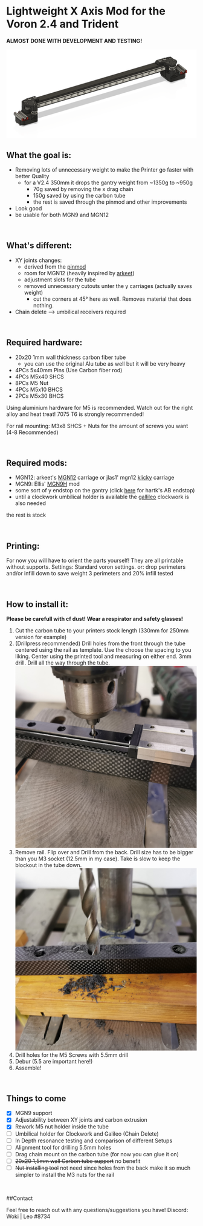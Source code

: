 # Lightweight X Axis Mod for the Voron 2.4 and Trident

**ALMOST DONE WITH DEVELOPMENT AND TESTING!**

![grafik](Resources/Axis%20image.png)

## What the goal is:

- Removing lots of unnecessary weight to make the Printer go faster with better Quality
  - for a V2.4 350mm it drops the gantry weight from ~1350g to ~950g
    - 70g saved by removing the x drag chain
    - 150g saved by using the carbon tube
    - the rest is saved through the pinmod and other improvements
- Look good
- be usable for both MGN9 and MGN12


<br/>

## What's different:

- XY joints changes:
  - derived from the [pinmod](https://github.com/VoronDesign/VoronUsers/tree/master/printer_mods/hartk1213/Voron2.4_Pins_Mod)
  - room for MGN12 (heavily inspired by [arkeet](https://github.com/VoronDesign/VoronUsers/tree/master/printer_mods/arkeet/mgn12))
  - adjustment slots for the tube
  - removed unnecessary cutouts unter the y carriages (actually saves weight)
    - cut the corners at 45° here as well. Removes material that does nothing. 
- Chain delete --> umbilical receivers required

<br/>

## Required hardware:

- 20x20 1mm wall thickness carbon fiber tube 
  - you can use the original Alu tube as well but it will be very heavy
- 4PCs 5x40mm Pins (Use Carbon fiber rod)
- 4PCs M5x40 SHCS
- 8PCs M5 Nut
- 4PCs M5x10 BHCS
- 2PCs M5x30 BHCS

Using aluminium hardware for M5 is recommended. Watch out for the right alloy and heat treat! 7075 T6 is strongly recommended!

For rail mounting:
M3x8 SHCS + Nuts for the amount of screws you want (4-8 Recommended)

<br/>

## Required mods:

- MGN12: arkeet's [MGN12](https://github.com/VoronDesign/VoronUsers/tree/master/printer_mods/arkeet/mgn12) carriage or  jlas1' mgn12 [klicky](https://github.com/jlas1/Klicky-Probe/tree/main/Usermods/bluedragonx) carriage 
- MGN9: Ellis' [MGN9H](https://github.com/VoronDesign/VoronUsers/tree/master/printer_mods/Ellis/Single_MGN9H_Carriage) mod
- some sort of y endstop on the gantry (click [here](https://github.com/hartk1213/MISC/tree/main/Voron%20Mods/Voron%202/2.4/Voron2.4_Y_Endstop_Relocation) for hartk's AB endstop)
- until a clockwork umbilical holder is available the [gallileo](https://github.com/JaredC01/Galileo) clockwork is also needed


the rest is stock

<br/>

## Printing:

For now you will have to orient the parts yourself! 
They are all printable without supports.
Settings: 
Standard voron settings.
or: drop perimeters and/or infill down to save weight 
3 perimeters and 20% infill tested

<br/>

## How to install it:

**Please be carefull with cf dust! Wear a respirator and safety glasses!**

1. Cut the carbon tube to your printers stock length (330mm for 250mm version for example)
2. (Drillpress recommended) Drill holes from the front through the tube centered using the rail as template. Use the choose the spacing to you liking. Center using the printed tool and measuring on either end. 3mm drill. Drill all the way through the tube. ![grafik](Resources/drill%20front.jpg)
3. Remove rail. Flip over and Drill from the back. Drill size has to be bigger than you M3 socket (12.5mm in my case). Take is slow to keep the blockout in the tube down.![grafik](Resources/drill%20back.jpg)
4. Drill holes for the M5 Screws with 5.5mm drill
5. Debur (5.5 are important here!)
6. Assemble!

<br/>

## Things to come

- [x] MGN9 support
- [x] Adjustability between XY joints and carbon extrusion
- [x] Rework M5 nut holder inside the tube
- [ ] Umbilical holder for Clockwork and Galileo (Chain Delete)
- [ ] In Depth resonance testing and comparison of different Setups
- [ ] Alignment tool for drilling 5.5mm holes
- [ ] Drag chain mount on the carbon tube (for now you can glue it on)
- [ ] ~~20x20 1,5mm wall Carbon tube support~~ no benefit
- [ ] ~~Nut installing tool~~ not need since holes from the back make it so much simpler to install the M3 nuts for the rail

<br/>

##Contact

Feel free to reach out with any questions/suggestions you have!
Discord: Woki | Leo #8734
